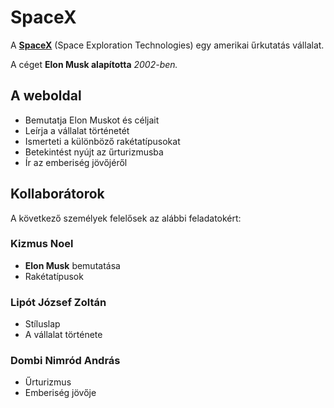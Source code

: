# SpaceX

A **[SpaceX](https://www.spacex.com/)** (Space Exploration Technologies) egy amerikai űrkutatás vállalat.

A céget **Elon Musk alapította** *2002-ben.*

## A weboldal

- Bemutatja Elon Muskot és céljait
- Leírja a vállalat történetét
- Ismerteti a különböző rakétatípusokat
- Betekintést nyújt az űrturizmusba
- Ír az emberiség jövőjéről

## Kollaborátorok

A következő személyek felelősek az alábbi feladatokért:

### Kizmus Noel

- **Elon Musk** bemutatása
- Rakétatípusok

### Lipót József Zoltán

- Stíluslap
- A vállalat története

### Dombi Nimród András

- Űrturizmus
- Emberiség jövője
